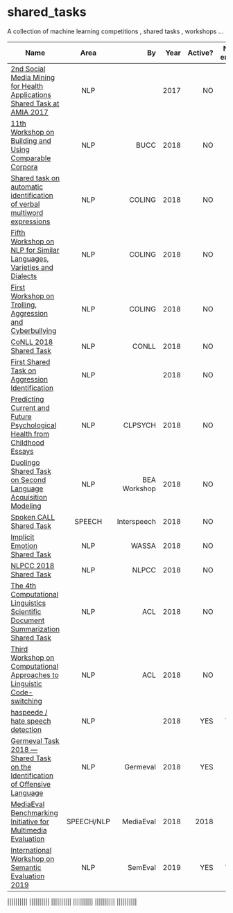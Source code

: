 # shared_tasks
A collection of machine learning competitions , shared tasks , workshops ...

| Name   |      Area      |By |  Year | Active? | New entry | Start Date | End Date| $ |
|----------|:-------------:|------:|------:|------: | ------: |------: |------: | ------: |
|[2nd Social Media Mining for Health Applications Shared Task at AMIA 2017](https://healthlanguageprocessing.org/sharedtask2/)|NLP||2017|NO|NO||||
|[11th Workshop on Building and Using Comparable Corpora](https://comparable.limsi.fr/bucc2018/bucc2018-task.html)|NLP|BUCC|2018|NO|||||
| [Shared task on automatic identification of verbal multiword expressions](http://multiword.sourceforge.net/PHITE.php?sitesig=CONF&page=CONF_04_LAW-MWE-CxG_2018___lb__COLING__rb__&subpage=CONF_40_Shared_Task) |  NLP |COLING| 2018 | NO | NO | |2018 MAY 08 | |
| [Fifth Workshop on NLP for Similar Languages, Varieties and Dialects](http://alt.qcri.org/vardial2018) |    NLP   | COLING | 2018 | NO | | | ||
| [First Workshop on Trolling, Aggression and Cyberbullying](http://www.wikicfp.com/cfp/servlet/event.showcfp?eventid=72918&copyownerid=56339) |    NLP   | COLING | 2018 | NO | | | ||
| [CoNLL 2018 Shared Task](http://universaldependencies.org/conll18/data.html) | NLP |   CONLL | 2018 | NO |NO | |||
| [First Shared Task on Aggression Identification](https://sites.google.com/view/trac1/shared-task) | NLP | | 2018 | NO |NO| | 2018 April 25| |
| [Predicting Current and Future Psychological Health from Childhood Essays](http://clpsych.org/shared-task-2018/) | NLP | CLPSYCH | 2018 |NO| || 2018 June 5| |
|[Duolingo Shared Task on Second Language Acquisition Modeling](http://sharedtask.duolingo.com/)|NLP|BEA Workshop|2018|NO|||March 19, 2018||
|[Spoken CALL Shared Task](https://regulus.unige.ch/spokencallsharedtask_2ndedition/)|SPEECH|Interspeech|2018|NO|||14 Feb 2018||
|[Implicit Emotion Shared Task](http://implicitemotions.wassa2018.com/)|NLP|WASSA|2018|NO|||9 July 2018||
|[NLPCC 2018 Shared Task](http://tcci.ccf.org.cn/conference/2018/taskdata.php)|NLP|NLPCC|2018|NO|||||
|[The 4th Computational Linguistics Scientific Document Summarization Shared Task](http://wing.comp.nus.edu.sg/~cl-scisumm2018/)|NLP|ACL|2018|NO|||May 4 2018||
|[Third Workshop on Computational Approaches to Linguistic Code-switching](https://code-switching.github.io/2018/)|NLP|ACL|2018|NO|||19 Apr 2018||
|[haspeede / hate speech detection](http://www.di.unito.it/~tutreeb/haspeede-evalita18/index.html)|NLP||2018|YES|YES|3rd April 2018|3rd September 2018||
|[Germeval Task 2018 — Shared Task on the Identification of Offensive Language](https://projects.fzai.h-da.de/iggsa/important-dates/)|NLP|Germeval|2018|YES|?||August 7, 2018||
|[MediaEval Benchmarking Initiative for Multimedia Evaluation](http://www.multimediaeval.org/mediaeval2018/emotionalimpact/)|SPEECH/NLP|MediaEval|2018|2018|?||1 October 2018||
| [International Workshop on Semantic Evaluation 2019](http://alt.qcri.org/semeval2019/)|NLP|SemEval|2019|YES|YES|10 Jan 2019|31 Jan 2019||



||||||||||
||||||||||
||||||||||
||||||||||
||||||||||
||||||||||
